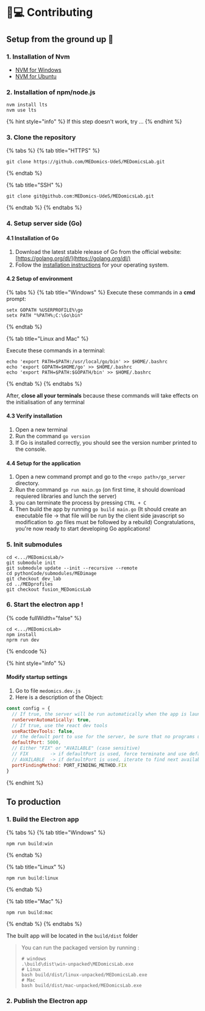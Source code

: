 # 👩💻 Contributing



## Setup from the ground up 🌱

### 1. Installation of Nvm

* [NVM for Windows](https://github.com/coreybutler/nvm-windows)
* [NVM for Ubuntu](https://github.com/nvm-sh/nvm#installing-and-updating)

### 2. Installation of npm/node.js

```
nvm install lts
nvm use lts
```

{% hint style="info" %}
If this step doesn't work, try ...
{% endhint %}

### 3. Clone the repository

{% tabs %}
{% tab title="HTTPS" %}
```
git clone https://github.com/MEDomics-UdeS/MEDomicsLab.git
```
{% endtab %}

{% tab title="SSH" %}
```
git clone git@github.com:MEDomics-UdeS/MEDomicsLab.git
```
{% endtab %}
{% endtabs %}

### 4. Setup server side (Go)

#### 4.1 Installation of Go

1. Download the latest stable release of Go from the official website: [https://golang.org/dl/](https://golang.org/dl/)
2. Follow the [installation instructions](https://go.dev/doc/install) for your operating system.

#### 4.2 Setup of environment

{% tabs %}
{% tab title="Windows" %}
Execute these commands in a **cmd** prompt:

```
setx GOPATH %USERPROFILE%\go
setx PATH "%PATH%;C:\Go\bin"
```
{% endtab %}

{% tab title="Linux and Mac" %}


Execute these commands in a terminal:

```
echo 'export PATH=$PATH:/usr/local/go/bin' >> $HOME/.bashrc
echo 'export GOPATH=$HOME/go' >> $HOME/.bashrc
echo 'export PATH=$PATH:$GOPATH/bin' >> $HOME/.bashrc
```
{% endtab %}
{% endtabs %}

After, **close all your terminals** because these commands will take effects on the initialisation of any terminal

#### 4.3 Verify installation

1. Open a new terminal
2. Run the command `go version`
3. If Go is installed correctly, you should see the version number printed to the console.

#### 4.4 Setup for the application

1. Open a new command prompt and go to the `<repo path>/go_server` directory.
2. Run the command `go run main.go` (on first time, it should download requiered libraries and lunch the server)
3. you can terminate the process by pressing `CTRL + C`
4. Then build the app by running `go build main.go` (It should create an executable file -> that file will be run by the client side javascript so modification to .go files must be followed by a rebuild) Congratulations, you're now ready to start developing Go applications!

### 5. Init submodules

```
cd <.../MEDomicsLab/>
git submodule init
git submodule update --init --recursive --remote
cd pythonCode/submodules/MEDimage
git checkout dev_lab
cd ../MEDprofiles
git checkout fusion_MEDomicsLab
```

### 6. Start the electron app !

{% code fullWidth="false" %}
```
cd <.../MEDomicsLab>
npm install
nprm run dev
```
{% endcode %}

{% hint style="info" %}
#### Modify startup settings

1. Go to file `medomics.dev.js`
2. Here is a description of the Object:

```javascript
const config = {
  // If true, the server will be run automatically when the app is launched
  runServerAutomatically: true,
  // If true, use the react dev tools
  useRactDevTools: false,
  // the default port to use for the server, be sure that no programs use it by default
  defaultPort: 5000,
  // Either "FIX" or "AVAILABLE" (case sensitive)
  // FIX 		-­> if defaultPort is used, force terminate and use defaultPort
  // AVAILABLE 	-> if defaultPort is used, iterate to find next available port
  portFindingMethod: PORT_FINDING_METHOD.FIX
}
```
{% endhint %}

## To production&#x20;

### 1. Build the Electron app

{% tabs %}
{% tab title="Windows" %}
```
npm run build:win
```
{% endtab %}

{% tab title="Linux" %}
```
npm run build:linux
```
{% endtab %}

{% tab title="Mac" %}
```
npm run build:mac
```
{% endtab %}
{% endtabs %}

The built app will be located in the `build/dist` folder

> You can run the packaged version by running :&#x20;
>
> ```
> # windows
> .\build\dist\win-unpacked\MEDomicsLab.exe
> # Linux
> bash build/dist/linux-unpacked/MEDomicsLab.exe
> # Mac
> bash build/dist/mac-unpacked/MEDomicsLab.exe
> ```

### 2. Publish the Electron app

